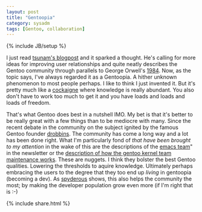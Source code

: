 ```yaml
---
layout: post
title: "Gentoopia"
category: sysadm
tags: [Gentoo, collaboration]
---
```

{% include JB/setup %}

I just read [tsunam's blogpost](http://tsunam.org/2008/02/22/activity/) and it sparked a thought.
He's calling for more ideas for improving user relationships and quite neatly describes the Gentoo community through parallels to George Orwell's [1984](http://imdb.com/title/tt0087803/).
Now, as the topic says, I've always regarded it as a Gentoopia.
A hither unknown phenomenon to most people perhaps.
I like to think I just invented it.
But it's pretty much like a [cockaigne](http://en.wikipedia.org/wiki/Cockaigne) where knowledge is really abundant.
You also don't have to work too much to get it and you have loads and loads and loads of freedom.

That's what Gentoo does best in a nutshell IMO.
My bet is that it's better to be really great with a few things than to be mediocre with many.
Since the recent debate in the community on the subject ignited by the famous Gentoo founder [drobbins](http://blog.funtoo.org/).
The community has come a long way and a lot has been done right.
What I'm particularly fond of *that have been brought to my attention* in the wake of this are the descriptions of the [emacs team](http://www.gentoo.org/proj/en/lisp/emacs/)" in the newsletter or the [description of how the gentoo kernel team maintenance works](http://www.gentoo.org/proj/en/kernel/maintenance.xml).
These are nuggets.
I think they bolster the best Gentoo qualities.
Lowering the thresholds to aquire knowledge.
Ultimately perhaps embracing the users to the degree that they too end up *living* in gentoopia (becoming a dev).
As [spyderous](http://spyderous.livejournal.com/) shows, this also helps the community the most; by making the developer population grow even more (if I'm right that is :-)

{% include share.html %}
